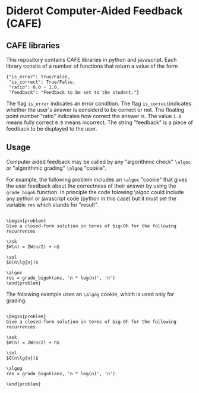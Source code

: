 # Diderot Computer-Aided Feedback (CAFE)

## CAFE libraries

This repository contains CAFE libraries in python and javascript.
Each library consits of a number of functions that return a value of
the form
```
{"is_error": True/False, 
 "is_correct": True/False, 
 "ratio": 0.0 - 1.0, 
 "feedback": "Feedback to be set to the student."}
```
The flag `is_error` indicates an error condition.
The flag `is_correct`indicates whether the user's answer is considerd to be correct or not.
The floating point number "ratio" indicates how correct the answer is.  The value `1.0` means fully correct `0.0` means incorrect.
The string "feedback" is a piece of feedback to be displayed to the user.
 

## Usage

Computer aided feedback may be called by any "algorithmic check"
`\algoc` or "algorithmic grading" `\algog` "cookie".

For example, the following problem includes an `\algoc` "cookie" that
gives the user feedback about the correctness of their answer by using
the `grade_bigoh` function.  In principle the code folowing \algoc
could include any python or javascript code (python in this case) but
it must set the variable `res` which stands for "result".

```

\begin{problem}
Give a closed-form solution in terms of big-Oh for the following recurrences

\ask
$W(n) = 2W(n/2) + n$

\sol
$O(n\lg{n})$

\algoc
res = grade_bigoh(ans, 'n * log(n)', 'n')
\end{problem}

``` 

The following example uses an `\algog` cookie, which is used only for grading.

```

\begin{problem}
Give a closed-form solution in terms of big-Oh for the following recurrences

\ask
$W(n) = 2W(n/2) + n$

\sol
$O(n\lg{n})$

\algog
res = grade_bigoh(ans, 'n * log(n)', 'n')

\end{problem}
```

